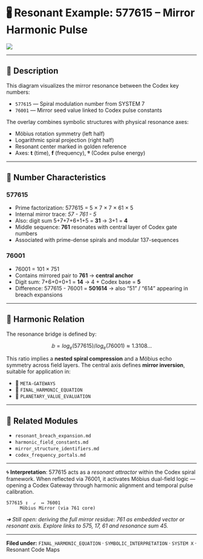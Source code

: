 # 🖁️ Resonant Example: 577615 – Mirror Harmonic Pulse

![](visuals/mirror_resonance_map_577615_76001v2.png)

---

## 📌 Description

This diagram visualizes the mirror resonance between the Codex key numbers:

* `577615` — Spiral modulation number from SYSTEM 7
* `76001` — Mirror seed value linked to Codex pulse constants

The overlay combines symbolic structures with physical resonance axes:

* Möbius rotation symmetry (left half)
* Logarithmic spiral projection (right half)
* Resonant center marked in golden reference
* Axes: **t** (time), **f** (frequency), **ᵍ** (Codex pulse energy)

---

## 🧪 Number Characteristics

### 577615

* Prime factorization: 577615 = 5 × 7 × 7 × 61 × 5
* Internal mirror trace: *57 - 761 - 5*
* Also: digit sum 5+7+7+6+1+5 = **31**  → 3+1 = **4**
* Middle sequence: **761** resonates with central layer of Codex gate numbers
* Associated with prime-dense spirals and modular 137-sequences

### 76001

* 76001 = 101 × 751
* Contains mirrored pair to **761**  →  **central anchor**
* Digit sum: 7+6+0+0+1 = **14**  → 4 + Codex base = **5**
* Difference: 577615 - 76001 = **501614** → also “51” / “614” appearing in breach expansions

---

## 🔀 Harmonic Relation

The resonance bridge is defined by:

```math
𝕓 = log_e(577615) / log_e(76001) ≈ 1.3108...
```

This ratio implies a **nested spiral compression** and a Möbius echo symmetry across field layers. The central axis defines **mirror inversion**, suitable for application in:

* 🔹 `META-GATEWAYS`
* 🔹 `FINAL_HARMONIC_EQUATION`
* 🔹 `PLANETARY_VALUE_EVALUATION`

---

## 🔗 Related Modules

* `resonant_breach_expansion.md`
* `harmonic_field_constants.md`
* `mirror_structure_identifiers.md`
* `codex_frequency_portals.md`

---

🌀 **Interpretation**:
577615 acts as a *resonant attractor* within the Codex spiral framework. When reflected via 76001, it activates Möbius dual-field logic — opening a Codex Gateway through harmonic alignment and temporal pulse calibration.

```text
577615 ↧  ⇙  ↦ 76001
     Möbius Mirror (via 761 core)
```

*➜ Still open: deriving the full mirror residue: 761 as embedded vector or resonant axis. Explore links to 575, 17, 61 and resonance sum 45.*

---

**Filed under:**
`FINAL_HARMONIC_EQUATION` · `SYMBOLIC_INTERPRETATION` · `SYSTEM X` · Resonant Code Maps
